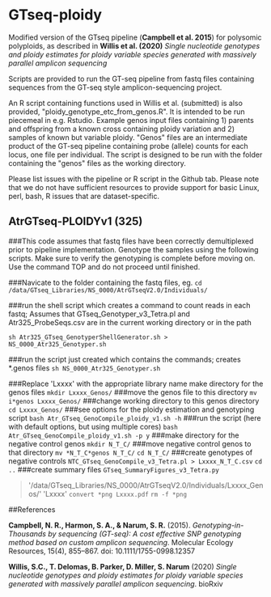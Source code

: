 # GTseq-ploidy
Modified version of the GTseq pipeline (**Campbell et al. 2015**) for polysomic polyploids, as described in **Willis et al. (2020)** *Single nucleotide genotypes and ploidy estimates for ploidy variable species generated with massively parallel amplicon sequencing*

Scripts are provided to run the GT-seq pipeline from fastq files containing sequences from the GT-seq style amplicon-sequencing project.

An R script containing functions used in Willis et al. (submitted) is also provided, "ploidy_genotype_etc_from_genos.R". It is intended to be run piecemeal in e.g. Rstudio. Example genos input files containing 1) parents and offspring from a known cross containing ploidy variation and 2) samples of known but variable ploidy. "Genos" files are an intermediate product of the GT-seq pipeline containing probe (allele) counts for each locus, one file per individual. The script is designed to be run with the folder containing the "genos" files as the working directory.

Please list issues with the pipeline or R script in the Github tab. Please note that we do not have sufficient resources to provide support for basic Linux, perl, bash, R issues that are dataset-specific.

## AtrGTseq-PLOIDYv1 (325) ############################
###This code assumes that fastq files have been correctly demultiplexed prior to pipeline implementation. Genotype the samples using the following scripts. Make sure to verify the genotyping is complete before moving on. Use the command TOP and do not proceed until finished.


###Navicate to the folder containing the fastq files, eg.
`cd /data/GTseq_Libraries/NS_0000/AtrGTseqV2.0/Individuals/`

###run the shell script which creates a command to count reads in each fastq; 
Assumes that GTseq_Genotyper_v3_Tetra.pl and Atr325_ProbeSeqs.csv are in the current working directory or in the path

`sh Atr325_GTseq_GenotyperShellGenerator.sh > NS_0000_Atr325_Genotyper.sh`

###run the script just created which contains the commands; creates *.genos files
`sh NS_0000_Atr325_Genotyper.sh`

###Replace 'Lxxxx' with the appropriate library name
make directory for the genos files
`mkdir Lxxxx_Genos/`
###move the genos file to this directory
`mv i*genos Lxxxx_Genos/`
###change working directory to this genos directory
`cd Lxxxx_Genos/`
###see options for the ploidy estimation and genotyping script
`bash Atr_GTseq_GenoCompile_ploidy_v1.sh -h`
###run the script (here with default options, but using multiple cores)
`bash Atr_GTseq_GenoCompile_ploidy_v1.sh -p y`
###make directory for the negative control genos
`mkdir N_T_C/`
###move negative control genos to that directory
`mv *N_T_C*genos N_T_C/`
`cd N_T_C/`
###create genotypes of negative controls
`NTC_GTseq_GenoCompile_v3_Tetra.pl > Lxxxx_N_T_C.csv`
`cd ..`
###create summary files
`GTseq_SummaryFigures_v3_Tetra.py`
> '/data/GTseq_Libraries/NS_0000/AtrGTseqV2.0/Individuals/Lxxxx_Genos/'
> 'Lxxxx'
`convert *png Lxxxx.pdf`
`rm -f *png`

##References

**Campbell, N. R., Harmon, S. A., & Narum, S. R.** (2015). *Genotyping-in-Thousands by sequencing (GT-seq): A cost effective SNP genotyping method based on custom amplicon sequencing*. Molecular Ecology Resources, 15(4), 855–867. doi: 10.1111/1755-0998.12357

**Willis, S.C., T. Delomas, B. Parker, D. Miller, S. Narum** (2020) *Single nucleotide genotypes and ploidy estimates for ploidy variable species generated with massively parallel amplicon sequencing*. bioRxiv